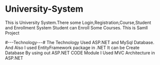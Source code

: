 # University-System
This is University System.There some Login,Registration,Course,Student and Enrollment System
Student can Enroll Some Courses.
This is Samll Project

#---Technology---#
The Technology Used ASP.NET and MySql Database.
And Also I used EntityFramework package in .NET
It can be Create Database By using out ASP.NET CODE Module
I Used MVC Architecture in ASP.NET
